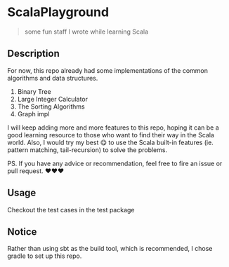 # ScalaPlayground
> some fun staff I wrote while learning Scala

## Description
For now, this repo already had some implementations of the common algorithms and data structures.  

1. Binary Tree  
2. Large Integer Calculator
3. The Sorting Algorithms  
4. Graph impl 

I will keep adding more and more features to this repo, hoping it can be a good learning resource to 
those who want to find their way in the Scala world. Also, I would try my best :yum: to use the Scala built-in features
(ie. pattern matching, tail-recursion) to solve the problems.

PS. If you have any advice or recommendation, feel free to fire an issue or pull request. :heart::heart::heart: 

## Usage
Checkout the test cases in the test package

## Notice
Rather than using sbt as the build tool, which is recommended, I chose gradle to set up this repo. 
